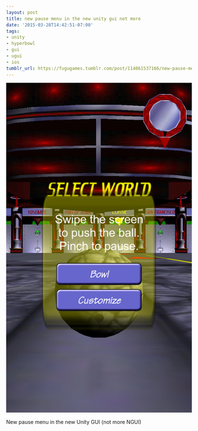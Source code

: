 ```yaml
---
layout: post
title: new pause menu in the new unity gui not more
date: '2015-03-28T14:42:51-07:00'
tags:
- unity
- hyperbowl
- gui
- ugui
- ios
tumblr_url: https://fugugames.tumblr.com/post/114861537166/new-pause-menu-in-the-new-unity-gui-not-more
---
```

 ![](/tumblr_files/tumblr_nlxqnfC2eZ1tgne1po1_1280.png)  

New pause menu in the new Unity GUI (not more NGUI)


